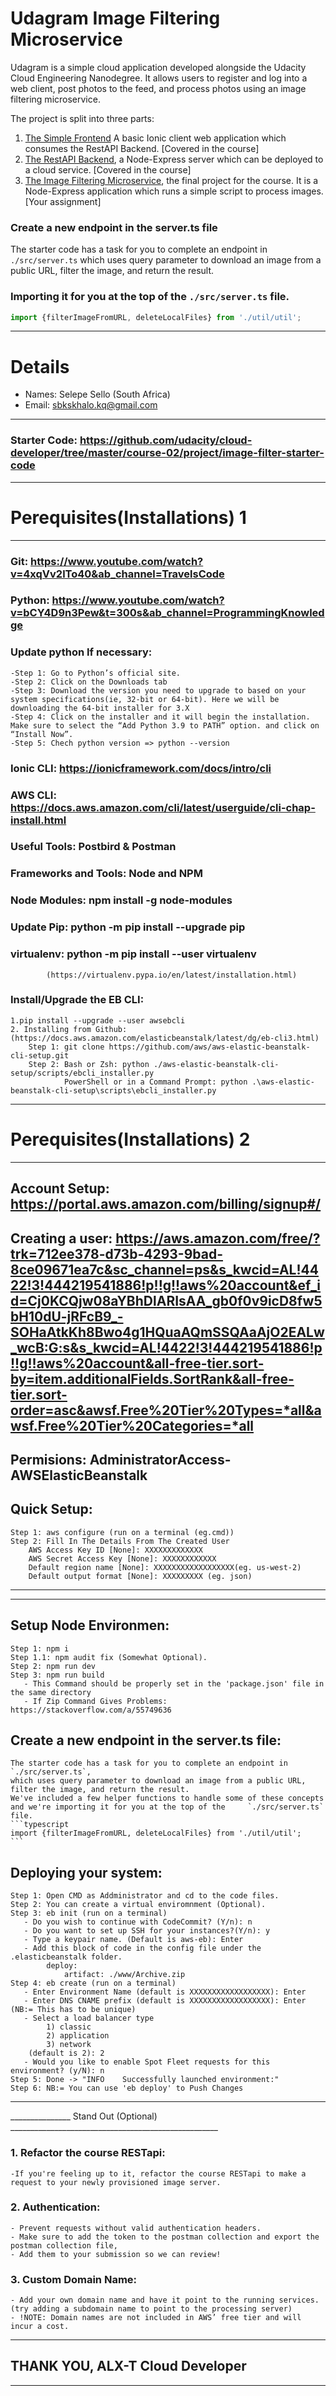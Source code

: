 # Udagram Image Filtering Microservice

Udagram is a simple cloud application developed alongside the Udacity Cloud Engineering Nanodegree. It allows users to register and log into a web client, post photos to the feed, and process photos using an image filtering microservice.

The project is split into three parts:
1. [The Simple Frontend](https://github.com/udacity/cloud-developer/tree/master/course-02/exercises/udacity-c2-frontend)
A basic Ionic client web application which consumes the RestAPI Backend. [Covered in the course]
2. [The RestAPI Backend](https://github.com/udacity/cloud-developer/tree/master/course-02/exercises/udacity-c2-restapi), a Node-Express server which can be deployed to a cloud service. [Covered in the course]
3. [The Image Filtering Microservice](https://github.com/udacity/cloud-developer/tree/master/course-02/project/image-filter-starter-code), the final project for the course. It is a Node-Express application which runs a simple script to process images. [Your assignment]

### Create a new endpoint in the server.ts file

The starter code has a task for you to complete an endpoint in `./src/server.ts` which uses query parameter to download an image from a public URL, filter the image, and return the result.

### Importing it for you at the top of the `./src/server.ts`  file.

```typescript
import {filterImageFromURL, deleteLocalFiles} from './util/util';
```
_________________________________________________________________________________________
#                      Details
  - Names: Selepe Sello (South Africa)
  - Email: sbkskhalo.kq@gmail.com
_________________________________________________________________________________________
### Starter Code: https://github.com/udacity/cloud-developer/tree/master/course-02/project/image-filter-starter-code
_________________________________________________________________________________________
#                 Perequisites(Installations) 1
_________________________________________________________________________________________

### Git: https://www.youtube.com/watch?v=4xqVv2lTo40&ab_channel=TravelsCode
### Python: https://www.youtube.com/watch?v=bCY4D9n3Pew&t=300s&ab_channel=ProgrammingKnowledge
### Update python If necessary:
    -Step 1: Go to Python’s official site.
    -Step 2: Click on the Downloads tab
    -Step 3: Download the version you need to upgrade to based on your system specifications(ie, 32-bit or 64-bit). Here we will be downloading the 64-bit installer for 3.X
    -Step 4: Click on the installer and it will begin the installation. Make sure to select the “Add Python 3.9 to PATH” option. and click on “Install Now”.
    -Step 5: Chech python version => python --version
### Ionic CLI: https://ionicframework.com/docs/intro/cli
### AWS CLI:  https://docs.aws.amazon.com/cli/latest/userguide/cli-chap-install.html
### Useful Tools: Postbird & Postman
### Frameworks and Tools: Node and NPM
### Node Modules: npm install -g node-modules
### Update Pip: python -m pip install --upgrade pip
### virtualenv: python -m pip install --user virtualenv
            (https://virtualenv.pypa.io/en/latest/installation.html)
### Install/Upgrade the EB CLI:
    1.pip install --upgrade --user awsebcli
    2. Installing from Github: (https://docs.aws.amazon.com/elasticbeanstalk/latest/dg/eb-cli3.html)
        Step 1: git clone https://github.com/aws/aws-elastic-beanstalk-cli-setup.git
        Step 2: Bash or Zsh: python ./aws-elastic-beanstalk-cli-setup/scripts/ebcli_installer.py
                PowerShell or in a Command Prompt: python .\aws-elastic-beanstalk-cli-setup\scripts\ebcli_installer.py

_________________________________________________________________________________________
#                 Perequisites(Installations) 2
_________________________________________________________________________________________
## Account Setup: https://portal.aws.amazon.com/billing/signup#/
## Creating a user: https://aws.amazon.com/free/?trk=712ee378-d73b-4293-9bad-8ce09671ea7c&sc_channel=ps&s_kwcid=AL!4422!3!444219541886!p!!g!!aws%20account&ef_id=Cj0KCQjw08aYBhDlARIsAA_gb0f0v9icD8fw5bH10dU-jRFcB9_-SOHaAtkKh8Bwo4g1HQuaAQmSSQAaAjO2EALw_wcB:G:s&s_kwcid=AL!4422!3!444219541886!p!!g!!aws%20account&all-free-tier.sort-by=item.additionalFields.SortRank&all-free-tier.sort-order=asc&awsf.Free%20Tier%20Types=*all&awsf.Free%20Tier%20Categories=*all
## Permisions: AdministratorAccess-AWSElasticBeanstalk
## Quick Setup: 
    Step 1: aws configure (run on a terminal (eg.cmd))
    Step 2: Fill In The Details From The Created User
        AWS Access Key ID [None]: XXXXXXXXXXXXX
        AWS Secret Access Key [None]: XXXXXXXXXXXX
        Default region name [None]: XXXXXXXXXXXXXXXXXX(eg. us-west-2)
        Default output format [None]: XXXXXXXXX (eg. json)
_________________________________________________________________________________________
_________________________________________________________________________________________
## Setup Node Environmen:
    Step 1: npm i
    Step 1.1: npm audit fix (Somewhat Optional).
    Step 2: npm run dev
    Step 3: npm run build
       - This Command should be properly set in the 'package.json' file in the same directory
       - If Zip Command Gives Problems: https://stackoverflow.com/a/55749636
## Create a new endpoint in the server.ts file:
    The starter code has a task for you to complete an endpoint in `./src/server.ts`,
    which uses query parameter to download an image from a public URL, filter the image, and return the result.
    We've included a few helper functions to handle some of these concepts and we're importing it for you at the top of the     `./src/server.ts`  file.
    ```typescript
    import {filterImageFromURL, deleteLocalFiles} from './util/util';
    ```
## Deploying your system:
    Step 1: Open CMD as Addministrator and cd to the code files.
    Step 2: You can create a virtual enviromnment (Optional).
    Step 3: eb init (run on a terminal)
       - Do you wish to continue with CodeCommit? (Y/n): n
       - Do you want to set up SSH for your instances?(Y/n): y
       - Type a keypair name. (Default is aws-eb): Enter
       - Add this block of code in the config file under the .elasticbeanstalk folder.
            deploy:
                artifact: ./www/Archive.zip
    Step 4: eb create (run on a terminal)
       - Enter Environment Name (default is XXXXXXXXXXXXXXXXXX): Enter
       - Enter DNS CNAME prefix (default is XXXXXXXXXXXXXXXXXX): Enter (NB:= This has to be unique)
       - Select a load balancer type
            1) classic
            2) application
            3) network
        (default is 2): 2
       - Would you like to enable Spot Fleet requests for this environment? (y/N): n
    Step 5: Done -> "INFO    Successfully launched environment:"
    Step 6: NB:= You can use 'eb deploy' to Push Changes
_________________________________________________________________________________________
_______________ Stand Out (Optional) ____________________________________________________
### 1. Refactor the course RESTapi:
    -If you're feeling up to it, refactor the course RESTapi to make a request to your newly provisioned image server.

### 2. Authentication:
    - Prevent requests without valid authentication headers.
    - Make sure to add the token to the postman collection and export the postman collection file,
    - Add them to your submission so we can review!
### 3. Custom Domain Name:
    - Add your own domain name and have it point to the running services.
    (try adding a subdomain name to point to the processing server)
    - !NOTE: Domain names are not included in AWS’ free tier and will incur a cost.
_________________________________________________________________________________________
##                      THANK YOU, ALX-T Cloud Developer 
_________________________________________________________________________________________
